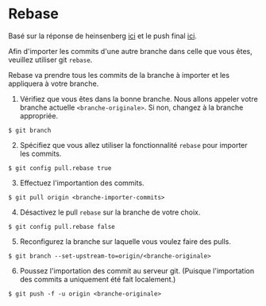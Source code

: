 
# Rebase

Basé sur la réponse de heinsenberg [ici](https://stackoverflow.com/questions/37709298/how-to-get-changes-from-another-branch) et le push final [ici](https://stackoverflow.com/questions/20467179/git-push-rejected-non-fast-forward).

Afin d'importer les commits d'une autre branche dans celle que vous êtes, 
veuillez utiliser git `rebase`.

Rebase va prendre tous les commits de la branche à importer et les appliquera à votre branche.

1. Vérifiez que vous êtes dans la bonne branche. Nous allons appeler votre branche actuelle `<branche-originale>`. Si non, changez à la branche appropriée.
```
$ git branch
```

2. Spécifiez que vous allez utiliser la fonctionnalité `rebase` pour importer les commits.
```
$ git config pull.rebase true
```

3. Effectuez l'importantion des commits.
```
$ git pull origin <branche-importer-commits>
```
4. Désactivez le pull `rebase` sur la branche de votre choix.
```
$ git config pull.rebase false
```

5. Reconfigurez la branche sur laquelle vous voulez faire des pulls.
```
$ git branch --set-upstream-to=origin/<branche-originale>
```

6. Poussez l'importation des commit au serveur git. (Puisque l'importation des commits a uniquement été fait localement.)
```
$ git push -f -u origin <branche-originale>
```
